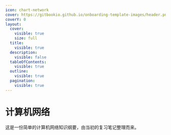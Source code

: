 ```yaml
---
icon: chart-network
cover: https://gitbookio.github.io/onboarding-template-images/header.png
coverY: 0
layout:
  cover:
    visible: true
    size: full
  title:
    visible: true
  description:
    visible: false
  tableOfContents:
    visible: true
  outline:
    visible: true
  pagination:
    visible: true
---
```


# 计算机网络

这是一份简单的计算机网络知识纲要，由当初的复习笔记整理而来。
